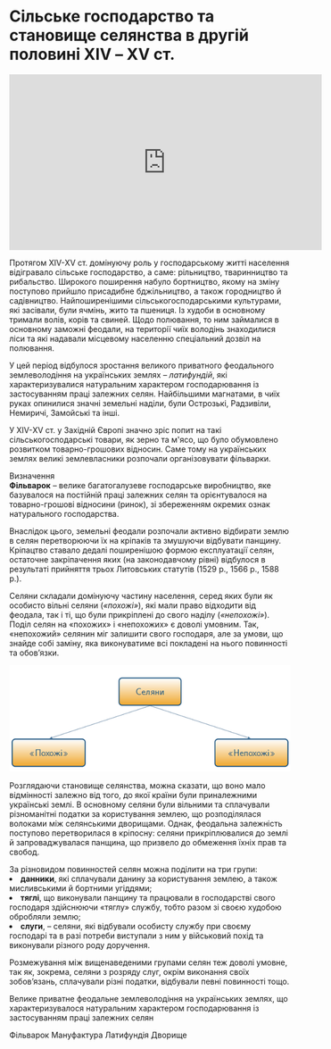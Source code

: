 # Сільське господарство та становище селянства в другій половині ХІV – ХV ст.

<div class="fluidMedia">
<iframe align="center" width="560" height="315" src="https://www.youtube.com/embed/myMaDZhUVvI" frameborder="0" allowfullscreen></iframe>
</div>
<div class="popup">
</div>

Протягом ХІV-ХV ст. домінуючу роль у господарському житті населення відігравало сільське господарство, а саме: рільництво, тваринництво та рибальство. Широкого поширення набуло бортництво, якому на зміну поступово прийшло присадибне бджільництво, а також городництво й садівництво. Найпоширенішими сільськогосподарськими культурами, які засівали, були ячмінь, жито та пшениця. Із худоби в основному тримали волів, корів та свиней. Щодо полювання, то ним займалися в основному заможні феодали, на території чиїх володінь знаходилися ліси та які надавали місцевому населенню спеціальний дозвіл на полювання.

У цей період відбулося зростання великого приватного феодального землеволодіння на українських землях – *латифундій*, які характеризувалися натуральним характером господарювання із застосуванням праці залежних селян. Найбільшими магнатами, в чиїх руках опинилися значні земельні наділи, були Острозькі, Радзивіли, Немиричі, Замойські та інші.

У ХІV-ХV ст. у Західній Європі значно зріс попит на такі сільськогосподарські товари, як зерно та м'ясо, що було обумовлено розвитком товарно-грошових відносин. Саме тому на українських землях великі землевласники розпочали організовувати фільварки. 

<div class="eoz-wrap">
<span class="eoz">Визначення</span>
<div class="eoz-text">
<b>Фільварок</b> – велике багатогалузеве господарське виробництво, яке базувалося на постійній праці залежних селян та орієнтувалося на товарно-грошові відносини (ринок), зі збереженням окремих ознак натурального господарства.
</div>
</div>

Внаслідок цього, земельні феодали розпочали активно відбирати землю в селян перетворюючи їх на кріпаків та змушуючи відбувати панщину. Кріпацтво ставало дедалі поширенішою формою експлуатації селян, остаточне закріпачення яких (на законодавчому рівні) відбулося в результаті прийняття трьох Литовських статутів (1529 р., 1566 р., 1588 р.). 

Селяни складали домінуючу частину населення, серед яких були як особисто вільні селяни (<i>«похожі»</i>), які мали право відходити від феодала, так і ті, що були прикріплені до свого наділу (<i>«непохожі»</i>). Поділ селян на «похожих» і «непохожих» є доволі умовним. Так, «непохожий» селянин міг залишити свого господаря, але за умови, що знайде собі заміну, яка виконуватиме всі покладені на нього повинності та обов’язки. 

<div align="center">
<img class="image" src="5-4-1.png" width="550px"/>
</div>

Розглядаючи становище селянства, можна сказати, що воно мало відмінності залежно від того, до якої країни були приналежними українські землі. В основному селяни були вільними та сплачували різноманітні податки за користування землею, що розподілялася волоками між селянськими дворищами. Однак, феодальна залежність поступово перетворилася в кріпосну: селяни прикріплювалися до землі й запроваджувалася панщина, що призвело до обмеження їхніх прав та свобод.

<div class="space">
<div class="task-wrap">
<span class="task">За різновидом повинностей селян можна поділити на три групи:</span>
<div class="task-text">
<li><b>данники</b>, які сплачували данину за користування землею, а також мисливськими й бортними угіддями;</li>
<li><b>тяглі</b>, що виконували панщину та працювали в господарстві свого господаря здійснюючи «тяглу» службу, тобто разом зі своєю худобою обробляли землю;</li>
<li><b>слуги</b>, – селяни, які відбували особисту службу при своєму господарі та в разі потреби виступали з ним у військовий похід та виконували різного роду доручення.</li>
</div>
</div>
</div>

<p></p>

Розмежування між вищенаведеними групами селян теж доволі умовне, так як, зокрема, селяни з розряду слуг, окрім виконання своїх зобов’язань, сплачували різні податки, відбували певні повинності тощо.

<quiz>
<question>
  <p>Велике приватне феодальне землеволодіння на українських землях, що характеризувалося натуральним характером господарювання із застосуванням праці залежних селян</p>
        <answer>Фільварок</answer>
  <answer>Мануфактура</answer>
        <answer correct>Латифундія</answer>
  <answer>Дворище</answer>
</question>
</quiz>